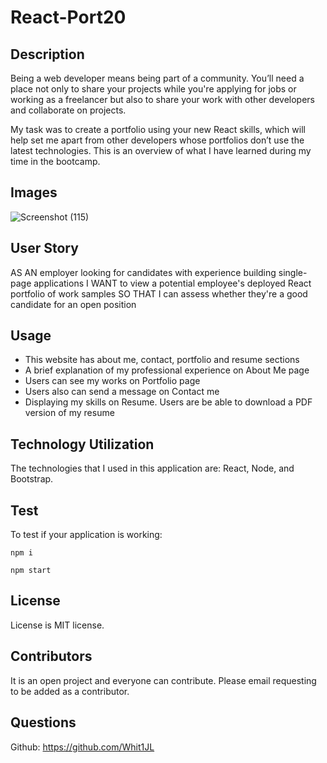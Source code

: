 # React-Port20

## Description
Being a web developer means being part of a community. You’ll need a place not only to share your projects while you're applying for jobs or working as a freelancer but also to share your work with other developers and collaborate on projects.

My task was to create a portfolio using your new React skills, which will help set me apart from other developers whose portfolios don’t use the latest technologies. This is an overview of what I have learned during my time in the bootcamp.

## Images 
![Screenshot (115)](https://user-images.githubusercontent.com/82970208/141647994-ecc8842a-72eb-40c5-9e51-0009aaf6e730.png) 

## User Story 
AS AN employer looking for candidates with experience building single-page applications
I WANT to view a potential employee's deployed React portfolio of work samples
SO THAT I can assess whether they're a good candidate for an open position

## Usage
* This website has about me, contact, portfolio and resume sections
* A brief explanation of my professional experience on About Me page
* Users can see my works on Portfolio page
* Users also can send a message on Contact me
* Displaying my skills on Resume. Users are be able to download a PDF version of my resume

## Technology Utilization
The technologies that I used in this application are: React, Node, and Bootstrap.

## Test
To test if your application is working: 

`` npm i ``

`` npm start ``

## License
License is MIT license.

## Contributors
It is an open project and everyone can contribute. Please email requesting to be added as a contributor.

## Questions
Github: https://github.com/Whit1JL
